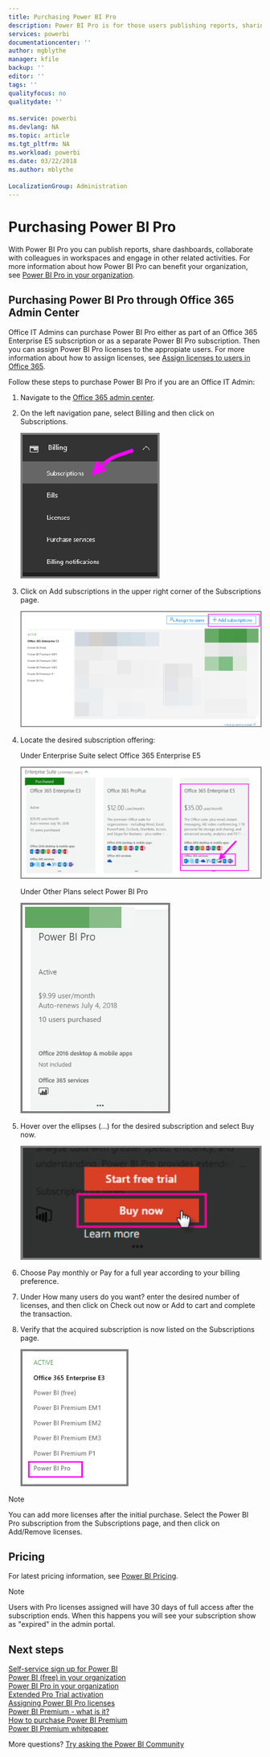 ```yaml
---
title: Purchasing Power BI Pro
description: Power BI Pro is for those users publishing reports, sharing dashboards, collaborating with colleagues in workspaces and engaging in other related activities.
services: powerbi
documentationcenter: ''
author: mgblythe
manager: kfile
backup: ''
editor: ''
tags: ''
qualityfocus: no
qualitydate: ''

ms.service: powerbi
ms.devlang: NA
ms.topic: article
ms.tgt_pltfrm: NA
ms.workload: powerbi
ms.date: 03/22/2018
ms.author: mblythe

LocalizationGroup: Administration
---
```

# Purchasing Power BI Pro

With Power BI Pro you can publish reports, share dashboards, collaborate with colleagues in workspaces and engage in other related activities. For more information about how Power BI Pro can benefit your organization, see [Power BI Pro in your organization](service-admin-power-bi-pro-in-your-organization.md).

## Purchasing Power BI Pro through Office 365 Admin Center

Office IT Admins can purchase Power BI Pro either as part of an Office 365 Enterprise E5 subscription or as a separate Power BI Pro subscription. Then you can assign Power BI Pro licenses to the appropiate users. For more information about how to assign licenses, see [Assign licenses to users in Office 365](https://support.office.com/en-us/article/assign-licenses-to-users-in-office-365-for-business-997596b5-4173-4627-b915-36abac6786dc?ui=en-US&rs=en-US&ad=US).

Follow these steps to purchase Power BI Pro if you are an Office IT Admin:

1. Navigate to the [Office 365 admin center](https://portal.office.com/adminportal/home#/homepage).
2. On the left navigation pane, select Billing and then click on Subscriptions.

    ![nav pane](media/service-admin-purchasing-power-bi-pro/service-purchasing-power-bi-pro/service-purchasing-power-bi-pro-01.png)

3. Click on Add subscriptions in the upper right corner of the Subscriptions page.

    ![subscription](media/service-admin-purchasing-power-bi-pro/service-purchasing-power-bi-pro/service-purchasing-power-bi-pro-02.png)

4. Locate the desired subscription offering:

    Under Enterprise Suite select Office 365 Enterprise E5

    ![Office E5 subscription](media/service-admin-purchasing-power-bi-pro/service-purchasing-power-bi-pro/service-purchasing-power-bi-pro-03.png)

    Under Other Plans select Power BI Pro

    ![PBI subscription](media/service-admin-purchasing-power-bi-pro/service-purchasing-power-bi-pro/service-purchasing-power-bi-pro-04.png)

5. Hover over the ellipses (…) for the desired subscription and select Buy now.

    ![Buy Now](media/service-admin-purchasing-power-bi-pro/service-purchasing-power-bi-pro/service-purchasing-power-bi-pro-05.png)

6. Choose Pay monthly or Pay for a full year according to your billing preference.
7. Under How many users do you want? enter the desired number of licenses, and then click on Check out now or Add to cart and complete the transaction.
8. Verify that the acquired subscription is now listed on the Subscriptions page.

   ![Acquired subscription](media/service-admin-purchasing-power-bi-pro/service-purchasing-power-bi-pro/service-purchasing-power-bi-pro-06.png)

> [!NOTE]
> You can add more licenses after the initial purchase. Select the Power BI Pro subscription from the Subscriptions page, and then click on Add/Remove licenses.
>

## Pricing

For latest pricing information, see [Power BI Pricing](https://powerbi.microsoft.com/en-us/pricing/).

> [!NOTE]
> Users with Pro licenses assigned will have 30 days of full access after the subscription ends. When this happens you will see your subscription show as "expired" in the admin portal.
>

## Next steps
[Self-service sign up for Power BI](service-admin-signing-up-for-power-bi-with-a-new-office-365-trial.md)
<br/>
[Power BI (free) in your organization](service-admin-service-free-in-your-organization.md)
<br/>
[Power BI Pro in your organization](service-admin-power-bi-pro-in-your-organization.md)
<br/>
[Extended Pro Trial activation](service-extended-pro-trial.md)
<br/>
[Assigning Power BI Pro licenses](service-admin-assigning-power-bi-pro-licenses.md)
<br/>
[Power BI Premium - what is it?](service-admin-premium-manage.md)
<br/>
[How to purchase Power BI Premium](service-admin-premium-purchase.md)
<br/>
[Power BI Premium whitepaper](https://aka.ms/pbipremiumwhitepaper)

More questions? [Try asking the Power BI Community](https://community.powerbi.com/)
